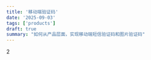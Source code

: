 ```yaml
---
title: '移动端验证码'
date: '2025-09-03'
tags: ['products']
draft: true
summary: "如何从产品层面，实现移动端短信验证码和图片验证码"
---
```


2
